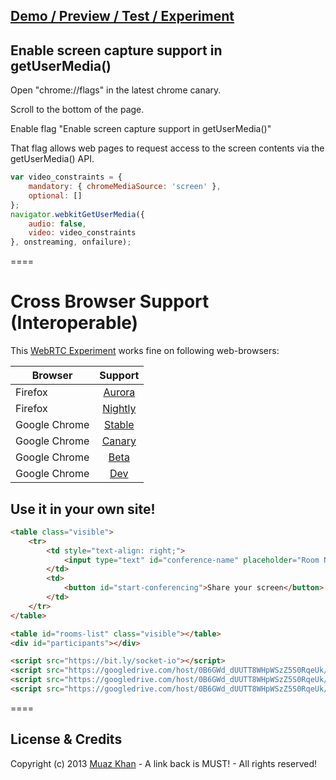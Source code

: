 ## [Demo / Preview / Test / Experiment](https://googledrive.com/host/0B6GWd_dUUTT8WHpWSzZ5S0RqeUk/Pluginfree-Screen-Sharing.html)

## Enable screen capture support in getUserMedia()

Open "chrome://flags" in the latest chrome canary. 

Scroll to the bottom of the page. 

Enable flag "Enable screen capture support in getUserMedia()" 

That flag allows web pages to request access to the screen contents via the getUserMedia() API.

```javascript
var video_constraints = {
    mandatory: { chromeMediaSource: 'screen' },
    optional: []
};
navigator.webkitGetUserMedia({
    audio: false,
    video: video_constraints
}, onstreaming, onfailure);
```

====
# Cross Browser Support (Interoperable)

This [WebRTC Experiment](https://googledrive.com/host/0B6GWd_dUUTT8WHpWSzZ5S0RqeUk/Pluginfree-Screen-Sharing.html) works fine on following web-browsers:

| Browser        | Support           |
| ------------- |:-------------:|
| Firefox | [Aurora](http://www.mozilla.org/en-US/firefox/aurora/) |
| Firefox | [Nightly](http://nightly.mozilla.org/) |
| Google Chrome | [Stable](https://www.google.com/intl/en_uk/chrome/browser/) |
| Google Chrome | [Canary](https://www.google.com/intl/en/chrome/browser/canary.html) |
| Google Chrome | [Beta](https://www.google.com/intl/en/chrome/browser/beta.html) |
| Google Chrome | [Dev](https://www.google.com/intl/en/chrome/browser/index.html?extra=devchannel#eula) |

## Use it in your own site!

```html
<table class="visible">
    <tr>
        <td style="text-align: right;">
            <input type="text" id="conference-name" placeholder="Room Name">
        </td>
        <td>
            <button id="start-conferencing">Share your screen</button>
        </td>
    </tr>
</table>

<table id="rooms-list" class="visible"></table>
<div id="participants"></div>

<script src="https://bit.ly/socket-io"></script>
<script src="https://googledrive.com/host/0B6GWd_dUUTT8WHpWSzZ5S0RqeUk/RTCPeerConnection-v1.4.js"></script>
<script src="https://googledrive.com/host/0B6GWd_dUUTT8WHpWSzZ5S0RqeUk/conference.js"> </script>
<script src="https://googledrive.com/host/0B6GWd_dUUTT8WHpWSzZ5S0RqeUk/conference-ui.js"></script>
```

====
## License & Credits

Copyright (c) 2013 [Muaz Khan](https://plus.google.com/100325991024054712503) - A link back is MUST! - All rights reserved!